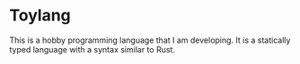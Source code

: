 # Toylang

This is a hobby programming language that I am developing. It is a statically typed language with a syntax similar to Rust.
